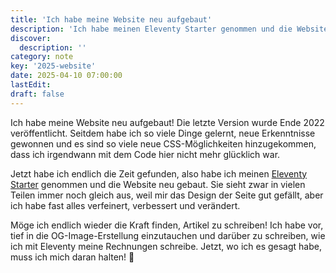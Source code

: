 ```yaml
---
title: 'Ich habe meine Website neu aufgebaut'
description: 'Ich habe meinen Eleventy Starter genommen und die Website neu gebaut. Sie sieht zwar in vielen Teilen immer noch gleich aus, aber ich habe fast alles verfeinert, verbessert und verändert.'
discover:
  description: ''
category: note
key: '2025-website'
date: 2025-04-10 07:00:00
lastEdit:
draft: false
---
```


Ich habe meine Website neu aufgebaut! Die letzte Version wurde Ende 2022 veröffentlicht. Seitdem habe ich so viele Dinge gelernt, neue Erkenntnisse gewonnen und es sind so viele neue CSS-Möglichkeiten hinzugekommen, dass ich irgendwann mit dem Code hier nicht mehr glücklich war.

Jetzt habe ich endlich die Zeit gefunden, also habe ich meinen [Eleventy Starter](https://github.com/madrilene/eleventy-excellent) genommen und die Website neu gebaut. Sie sieht zwar in vielen Teilen immer noch gleich aus, weil mir das Design der Seite gut gefällt, aber ich habe fast alles verfeinert, verbessert und verändert.

Möge ich endlich wieder die Kraft finden, Artikel zu schreiben! Ich habe vor, tief in die OG-Image-Erstellung einzutauchen und darüber zu schreiben, wie ich mit Eleventy meine Rechnungen schreibe. Jetzt, wo ich es gesagt habe, muss ich mich daran halten! 📝